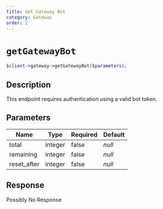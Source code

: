 ```yaml
---
title: Get Gateway Bot
category: Gateway
order: 2
---
```


# `getGatewayBot`

```php
$client->gateway->getGatewayBot($parameters);
```

## Description

This endpoint requires authentication using a valid bot token.

## Parameters


Name | Type | Required | Default
--- | --- | --- | ---
total | integer | false | *null*
remaining | integer | false | *null*
reset_after | integer | false | *null*

## Response

Possibly No Response

